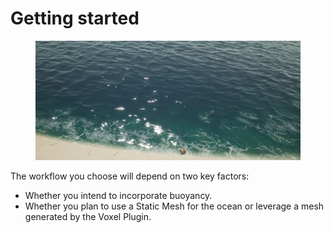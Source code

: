 # Getting started

<figure><img src="../../.gitbook/assets/image (13).png" alt=""><figcaption></figcaption></figure>

The workflow you choose will depend on two key factors:

* Whether you intend to incorporate buoyancy.
* Whether you plan to use a Static Mesh for the ocean or leverage a mesh generated by the Voxel Plugin.
